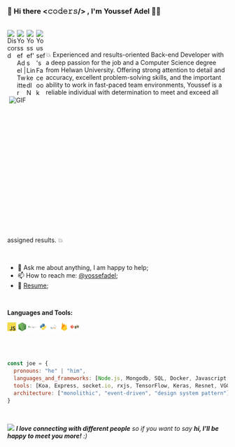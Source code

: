 ### 👋 Hi there <𝚌𝚘𝚍𝚎𝚛𝚜/> , I'm Youssef Adel 👨‍💻
<br>

<a href="https://discord.gg/D2CjYkjb">
  <img align="left" alt="Discord" width="22px" src="https://raw.githubusercontent.com/peterthehan/peterthehan/master/assets/discord.svg" />
</a>
<a href="https://twitter.com/youssefadel1998">
  <img align="left" alt="Yossef Adel | Twitter" width="22px" src="https://raw.githubusercontent.com/peterthehan/peterthehan/master/assets/twitter.svg" />
</a>
<a href="https://www.linkedin.com/in/youssef-adel-b5b34a124/">
  <img align="left" alt="Yossef's LinkedIN" width="22px" src="https://raw.githubusercontent.com/peterthehan/peterthehan/master/assets/linkedin.svg" />
</a>
<a href="https://www.facebook.com/youssef.adel.100">
  <img align="left" alt="Youssef's Faceook" width="22px" src="https://raw.githubusercontent.com/peterthehan/peterthehan/master/assets/facebook.svg" />
</a>
<br>
<br>
  <img align="right" alt="GIF" src="https://github.com/abhisheknaiidu/abhisheknaiidu/blob/master/code.gif?raw=true" width="500" height="320" />

:collision: Experienced and results-oriented Back-end Developer with a deep passion for the job and a Computer Science degree from Helwan University. Offering strong attention to detail and accuracy, excellent problem-solving skills, and the important ability to work in fast-paced team environments, Youssef is a reliable individual with determination to meet and exceed all assigned results. :collision:
 

<br>

- 💬 Ask me about anything, I am happy to help;
- 📫 How to reach me: [@yossefadel](https://twitter.com/youssefadel1998);
- 📝 [Resume](https://drive.google.com/file/d/1cPZ0n69XFAJPdJ2yV1fUwq4YK415BmQa/view?usp=sharing);

<br>

**Languages and Tools:**  

<code><img height="20" src="https://raw.githubusercontent.com/github/explore/80688e429a7d4ef2fca1e82350fe8e3517d3494d/topics/javascript/javascript.png"></code>
<code><img height="20" src="https://raw.githubusercontent.com/github/explore/80688e429a7d4ef2fca1e82350fe8e3517d3494d/topics/nodejs/nodejs.png"></code>
<code><img height="20" src="https://raw.githubusercontent.com/github/explore/80688e429a7d4ef2fca1e82350fe8e3517d3494d/topics/mongodb/mongodb.png"></code>
<code><img height="20" src="https://raw.githubusercontent.com/github/explore/80688e429a7d4ef2fca1e82350fe8e3517d3494d/topics/python/python.png"></code>
<code><img height="20" src="https://raw.githubusercontent.com/github/explore/80688e429a7d4ef2fca1e82350fe8e3517d3494d/topics/mysql/mysql.png"></code>
<code><img height="20" src="https://raw.githubusercontent.com/github/explore/80688e429a7d4ef2fca1e82350fe8e3517d3494d/topics/firebase/firebase.png"></code>
<code><img height="20" src="https://raw.githubusercontent.com/github/explore/80688e429a7d4ef2fca1e82350fe8e3517d3494d/topics/git/git.png"></code>

<br>
<br>

```javascript
const joe = {
  pronouns: "he" | "him",
  languages_and_frameworks: [Node.js, Mongodb, SQL, Docker, Javascript, HTML, CSS, Python],
  tools: [Koa, Express, socket.io, rxjs, TensorFlow, Keras, Resnet, VGGNET],
  architecture: ["monolithic", "event-driven", "design system pattern"]
}
```
<br>

<img src="https://media.giphy.com/media/LnQjpWaON8nhr21vNW/giphy.gif" width="60"> <em><b>I love connecting with different people</b> so if you want to say <b>hi, I'll be happy to meet you more!</b> :)</em>
